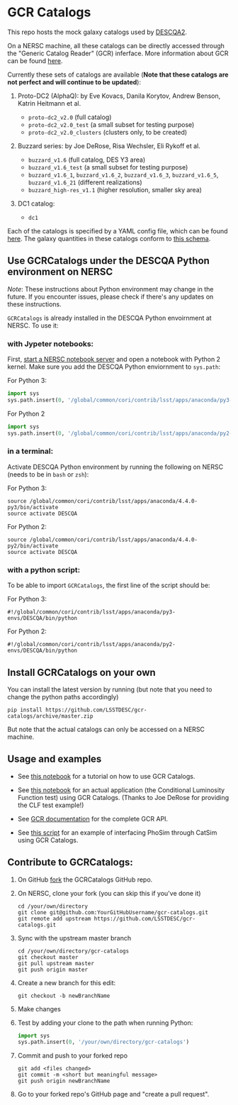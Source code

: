 # GCR Catalogs

This repo hosts the mock galaxy catalogs used by [DESCQA2](https://github.com/LSSTDESC/descqa).

On a NERSC machine, all these catalogs can be directly accessed through the "Generic Catalog Reader" (GCR) inferface.
More information about GCR can be found [here](https://github.com/yymao/generic-catalog-reader).

Currently these sets of catalogs are available (**Note that these catalogs are not perfect and will continue to be updated**):

1. Proto-DC2 (AlphaQ): 
   by Eve Kovacs, Danila Korytov, Andrew Benson, Katrin Heitmann et al. 
   - `proto-dc2_v2.0` (full catalog)
   - `proto-dc2_v2.0_test` (a small subset for testing purpose)
   - `proto-dc2_v2.0_clusters` (clusters only, to be created)
   
2. Buzzard series: 
   by Joe DeRose, Risa Wechsler, Eli Rykoff et al.
   - `buzzard_v1.6` (full catalog, DES Y3 area)
   - `buzzard_v1.6_test` (a small subset for testing purpose)
   - `buzzard_v1.6_1`, `buzzard_v1.6_2`, `buzzard_v1.6_3`, `buzzard_v1.6_5`, `buzzard_v1.6_21` (different realizations)
   - `buzzard_high-res_v1.1` (higher resolution, smaller sky area)
   
3. DC1 catalog: 
   - `dc1`

Each of the catalogs is specified by a YAML config file, which can be found [here](https://github.com/LSSTDESC/gcr-catalogs/tree/master/GCRCatalogs/catalog_configs). The galaxy quantities in these catalogs conform to [this schema](https://docs.google.com/document/d/1rUsImkBkjjw82Xa_-3a8VMV6K9aYJ8mXioaRhz0JoqI/edit).


## Use GCRCatalogs under the DESCQA Python environment on NERSC

_Note_: These instructions about Python environment may change in the future. If you encounter issues, please check if there's any updates on these instructions.

`GCRCatalogs` is already installed in the DESCQA Python envoirnment at NERSC. To use it:

### with Jypeter notebooks:

First, [start a NERSC notebook server](https://jupyter.nersc.gov) and open a notebook with Python 2 kernel. Make sure you add the DESCQA Python enviornment to `sys.path`:

For Python 3:
```python
import sys
sys.path.insert(0, '/global/common/cori/contrib/lsst/apps/anaconda/py3-envs/DESCQA/lib/python3.6/site-packages')
```

For Python 2
```python
import sys
sys.path.insert(0, '/global/common/cori/contrib/lsst/apps/anaconda/py2-envs/DESCQA/lib/python2.7/site-packages')
```

### in a terminal:

Activate DESCQA Python environment by running the following on NERSC (needs to be in `bash` or `zsh`):

For Python 3:

    source /global/common/cori/contrib/lsst/apps/anaconda/4.4.0-py3/bin/activate
    source activate DESCQA

For Python 2:

    source /global/common/cori/contrib/lsst/apps/anaconda/4.4.0-py2/bin/activate
    source activate DESCQA


### with a python script: 

To be able to import `GCRCatalogs`, the first line of the script should be:

For Python 3:

    #!/global/common/cori/contrib/lsst/apps/anaconda/py3-envs/DESCQA/bin/python 

For Python 2:

    #!/global/common/cori/contrib/lsst/apps/anaconda/py2-envs/DESCQA/bin/python 


## Install GCRCatalogs on your own

You can install the latest version by running (but note that you need to change the python paths accordingly) 

    pip install https://github.com/LSSTDESC/gcr-catalogs/archive/master.zip

But note that the actual catalogs can only be accessed on a NERSC machine. 


## Usage and examples

- See [this notebook](https://github.com/LSSTDESC/gcr-catalogs/blob/master/examples/GCRCatalogs%20Demo.ipynb) for a tutorial on how to use GCR Catalogs.

- See [this notebook](https://github.com/LSSTDESC/gcr-catalogs/blob/master/examples/CLF%20Test.ipynb) for an actual application (the Conditional  Luminosity Function test) using GCR Catalogs. (Thanks to Joe DeRose for providing the CLF test example!)

- See [GCR documentation](https://yymao.github.io/generic-catalog-reader/index.html) for the complete GCR API.

- See [this script](https://github.com/LSSTDESC/gcr-catalogs/blob/master/examples/phosim_descqa.py) for an example of interfacing PhoSim through CatSim using GCR Catalogs.


## Contribute to GCRCatalogs:

1. On GitHub [fork](https://guides.github.com/activities/forking/) the GCRCatalogs GitHub repo.

2. On NERSC, clone your fork (you can skip this if you've done it)

       cd /your/own/directory
       git clone git@github.com:YourGitHubUsername/gcr-catalogs.git
       git remote add upstream https://github.com/LSSTDESC/gcr-catalogs.git


3. Sync with the upstream master branch

       cd /your/own/directory/gcr-catalogs
       git checkout master
       git pull upstream master
       git push origin master


4. Create a new branch for this edit:

       git checkout -b newBranchName


5. Make changes

6. Test by adding your clone to the path when running Python: 
   ```python
   import sys
   sys.path.insert(0, '/your/own/directory/gcr-catalogs')
   ```

7. Commit and push to your forked repo

       git add <files changed>
       git commit -m <short but meaningful message>
       git push origin newBranchName


8. Go to your forked repo's GitHub page and "create a pull request". 
